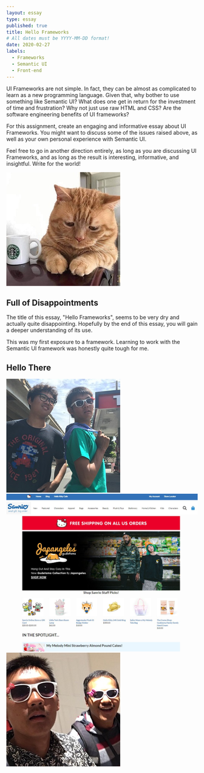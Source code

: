 ```yaml
---
layout: essay
type: essay
published: true
title: Hello Frameworks
# All dates must be YYYY-MM-DD format!
date: 2020-02-27
labels:
  - Frameworks
  - Semantic UI
  - Front-end
---
```


UI Frameworks are not simple. In fact, they can be almost as complicated to learn as a new programming language. Given that, why bother to use something like Semantic UI? What does one get in return for the investment of time and frustration? Why not just use raw HTML and CSS? Are the software engineering benefits of UI frameworks?

For this assignment, create an engaging and informative essay about UI Frameworks. You might want to discuss some of the issues raised above, as well as your own personal experience with Semantic UI.

Feel free to go in another direction entirely, as long as you are discussing UI Frameworks, and as long as the result is interesting, informative, and insightful. Write for the world!




<img class="ui medium left floated rounded image" src="../images/helloKitty-sad.jpg">

## Full of Disappointments
The title of this essay, "Hello Frameworks", seems to be very dry and actually quite disappointing. Hopefully by the end of this essay, you will gain a deeper understanding of its use.

This was my first exposure to a framework. Learning to work with the Semantic UI framework was honestly quite tough for me.

## Hello There

<img class="ui medium right floated rounded image" src="../images/helloKitty-towel.jpg">


<img class="ui large centered rounded image" src="../images/helloKitty-copy.jpg">



<img class="ui medium right floated rounded image" src="../images/helloKitty-friends.jpg">
